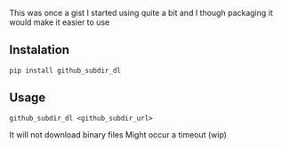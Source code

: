 This was once a gist I started using quite a bit and I though packaging it would make it easier to use

## Instalation
```
pip install github_subdir_dl
```

## Usage
```
github_subdir_dl <github_subdir_url>
```
It will not download binary files
Might occur a timeout (wip)

